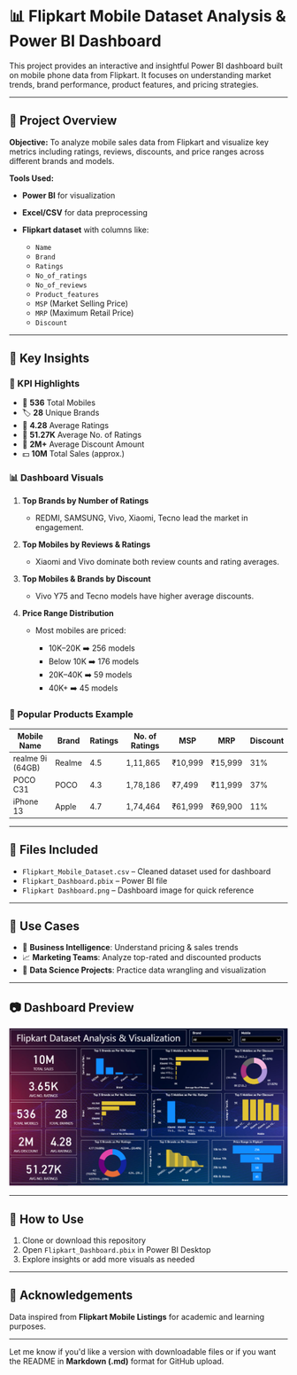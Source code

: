 # 📊 Flipkart Mobile Dataset Analysis & Power BI Dashboard

This project provides an interactive and insightful Power BI dashboard built on mobile phone data from Flipkart. It focuses on understanding market trends, brand performance, product features, and pricing strategies.

---

## 📁 Project Overview

**Objective:**
To analyze mobile sales data from Flipkart and visualize key metrics including ratings, reviews, discounts, and price ranges across different brands and models.

**Tools Used:**

* **Power BI** for visualization
* **Excel/CSV** for data preprocessing
* **Flipkart dataset** with columns like:

  * `Name`
  * `Brand`
  * `Ratings`
  * `No_of_ratings`
  * `No_of_reviews`
  * `Product_features`
  * `MSP` (Market Selling Price)
  * `MRP` (Maximum Retail Price)
  * `Discount`

---

## 📌 Key Insights

### 🔢 KPI Highlights

* 📱 **536** Total Mobiles
* 🏷️ **28** Unique Brands
* 🌟 **4.28** Average Ratings
* 💬 **51.27K** Average No. of Ratings
* 🎯 **2M+** Average Discount Amount
* 💵 **10M** Total Sales (approx.)

### 📊 Dashboard Visuals

1. **Top Brands by Number of Ratings**

   * REDMI, SAMSUNG, Vivo, Xiaomi, Tecno lead the market in engagement.
2. **Top Mobiles by Reviews & Ratings**

   * Xiaomi and Vivo dominate both review counts and rating averages.
3. **Top Mobiles & Brands by Discount**

   * Vivo Y75 and Tecno models have higher average discounts.
4. **Price Range Distribution**

   * Most mobiles are priced:

     * 10K–20K ➡️ 256 models
     * Below 10K ➡️ 176 models
     * 20K–40K ➡️ 59 models
     * 40K+ ➡️ 45 models

### 📌 Popular Products Example

| Mobile Name      | Brand  | Ratings | No. of Ratings | MSP     | MRP     | Discount |
| ---------------- | ------ | ------- | -------------- | ------- | ------- | -------- |
| realme 9i (64GB) | Realme | 4.5     | 1,11,865       | ₹10,999 | ₹15,999 | 31%      |
| POCO C31         | POCO   | 4.3     | 1,78,186       | ₹7,499  | ₹11,999 | 37%      |
| iPhone 13        | Apple  | 4.7     | 1,74,464       | ₹61,999 | ₹69,900 | 11%      |

---

## 📂 Files Included

* `Flipkart_Mobile_Dataset.csv` – Cleaned dataset used for dashboard
* `Flipkart_Dashboard.pbix` – Power BI file
* `Flipkart Dashboard.png` – Dashboard image for quick reference

---

## 📌 Use Cases

* 💼 **Business Intelligence**: Understand pricing & sales trends
* 📈 **Marketing Teams**: Analyze top-rated and discounted products
* 🧠 **Data Science Projects**: Practice data wrangling and visualization

---

## 📷 Dashboard Preview

![Flipkart Dashboard](Flipkart%20Dashboard.png)

---

## 🚀 How to Use

1. Clone or download this repository
2. Open `Flipkart_Dashboard.pbix` in Power BI Desktop
3. Explore insights or add more visuals as needed

---

## 🙌 Acknowledgements

Data inspired from **Flipkart Mobile Listings** for academic and learning purposes.

---

Let me know if you'd like a version with downloadable files or if you want the README in **Markdown (.md)** format for GitHub upload.

